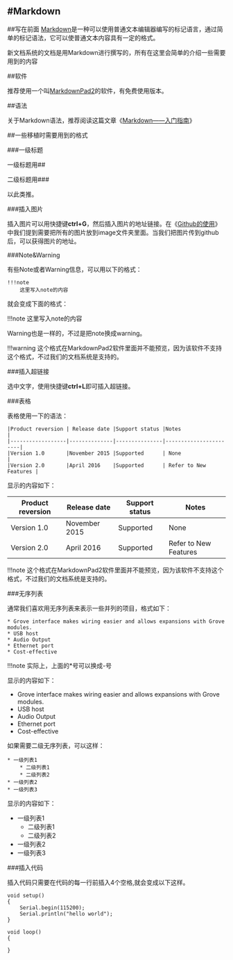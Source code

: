 #Markdown
-----
##写在前面
[Markdown](http://baike.baidu.com/link?url=8VtYVQFHym1circOKHgLECjB1S3soK-dOpKEZd93I5f0SjBSegSRu_nozmKREf5JDb1JC5u2Xm4xAp8Uh-eYn_)是一种可以使用普通文本编辑器编写的标记语言，通过简单的标记语法，它可以使普通文本内容具有一定的格式。

新文档系统的文档是用Markdown进行撰写的，所有在这里会简单的介绍一些需要用到的内容


##软件

推荐使用一个叫[MarkdownPad2](http://markdownpad.com/download.html)的软件，有免费使用版本。

##语法

关于Markdown语法，推荐阅读这篇文章《[Markdown——入门指南](http://www.jianshu.com/p/1e402922ee32/)》

##一些移植时需要用到的格式

###一级标题

一级标题用##

二级标题用###

以此类推。


###插入图片

插入图片可以用快捷键**ctrl+G**，然后插入图片的地址链接。在《[Github的使用](http://wiki.seeed.cc/Port/port_github/)》中我们提到需要把所有的图片放到image文件夹里面。当我们把图片传到github后，可以获得图片的地址。

###Note&Warning

有些Note或者Warning信息，可以用以下的格式：

    !!!note
        这里写入note的内容

就会变成下面的格式：

!!!note
	这里写入note的内容

Warning也是一样的，不过是把note换成warning。

!!!warning
    这个格式在MarkdownPad2软件里面并不能预览，因为该软件不支持这个格式，不过我们的文档系统是支持的。

###插入超链接

选中文字，使用快捷键**ctrl+L**即可插入超链接。

###表格

表格使用一下的语法：

    |Product reversion | Release date |Support status |Notes                  |
    |------------------|--------------|---------------|-----------------------|
    |Version 1.0       |November 2015 |Supported      |	None                  |
    |Version 2.0       |April 2016	  |Supported      | Refer to New Features |

显示的内容如下：

|Product reversion | Release date |Support status |Notes                  |
|------------------|--------------|---------------|-----------------------|
|Version 1.0       |November 2015 |Supported      |	None                  |
|Version 2.0       |April 2016	  |Supported      | Refer to New Features |


!!!note
    这个格式在MarkdownPad2软件里面并不能预览，因为该软件不支持这个格式，不过我们的文档系统是支持的。


###无序列表

通常我们喜欢用无序列表来表示一些并列的项目，格式如下：

    * Grove interface makes wiring easier and allows expansions with Grove modules.
    * USB host
    * Audio Output
    * Ethernet port
    * Cost-effective

!!!note
    实际上，上面的*号可以换成-号

显示的内容如下：

* Grove interface makes wiring easier and allows expansions with Grove modules.
* USB host
* Audio Output
* Ethernet port
* Cost-effective

如果需要二级无序列表，可以这样：

    * 一级列表1
        * 二级列表1
        * 二级列表2
    * 一级列表2
    * 一级列表3

显示的内容如下：

* 一级列表1
    * 二级列表1
    * 二级列表2
* 一级列表2
* 一级列表3

###插入代码

插入代码只需要在代码的每一行前插入4个空格,就会变成以下这样。

    void setup()
    {
        Serial.begin(115200);
        Serial.println("hello world");
    }

    void loop()
    {
    
    }
